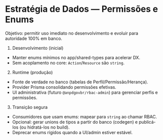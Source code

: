 # Estratégia de Dados — Permissões e Enums

Objetivo: permitir uso imediato no desenvolvimento e evoluir para autoridade 100% em banco.

1) Desenvolvimento (inicial)
- Manter enums mínimos no app/shared-types para acelerar DX.
- Sem acoplamento no core: `Action`/`Resource` são `string`.

2) Runtime (produção)
- Fonte de verdade no banco (tabelas de Perfil/Permissão/Herança).
- Provider Prisma consolidando permissões efetivas.
- UI administrativa (futuro `@anpdgovbr/rbac-admin`) para gerenciar perfis e permissões.

3) Transição segura
- Consumidores que usam enums: mapear para `string` ao chamar RBAC.
- Opcional: gerar unions de tipos a partir do banco (codegen) e publicá-los (ou hidratá-los no build).
- Deprecar enums rígidos quando a UI/admin estiver estável.

